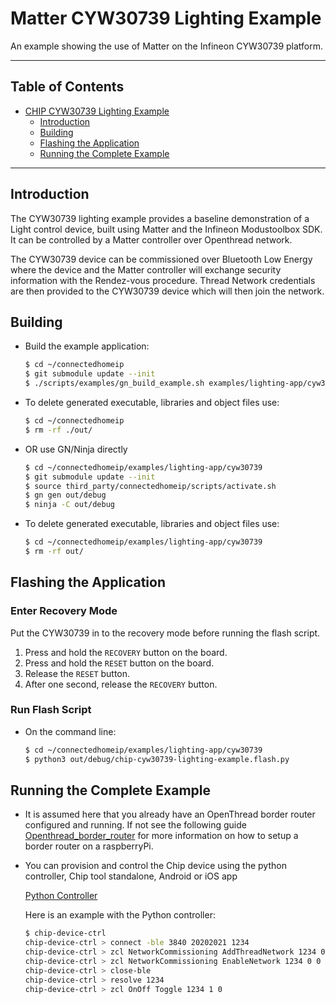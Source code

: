 # Matter CYW30739 Lighting Example

An example showing the use of Matter on the Infineon CYW30739 platform.

---

## Table of Contents

-   [CHIP CYW30739 Lighting Example](#matter-cyw30739-lighting-example)
    -   [Introduction](#introduction)
    -   [Building](#building)
    -   [Flashing the Application](#flashing-the-application)
    -   [Running the Complete Example](#running-the-complete-example)

---

## Introduction

The CYW30739 lighting example provides a baseline demonstration of a Light
control device, built using Matter and the Infineon Modustoolbox SDK. It can be
controlled by a Matter controller over Openthread network.

The CYW30739 device can be commissioned over Bluetooth Low Energy where the
device and the Matter controller will exchange security information with the
Rendez-vous procedure. Thread Network credentials are then provided to the
CYW30739 device which will then join the network.

## Building

-   Build the example application:

    ```bash
    $ cd ~/connectedhomeip
    $ git submodule update --init
    $ ./scripts/examples/gn_build_example.sh examples/lighting-app/cyw30739 out/lighting-app
    ```

-   To delete generated executable, libraries and object files use:

    ```bash
    $ cd ~/connectedhomeip
    $ rm -rf ./out/
    ```

-   OR use GN/Ninja directly

    ```bash
    $ cd ~/connectedhomeip/examples/lighting-app/cyw30739
    $ git submodule update --init
    $ source third_party/connectedhomeip/scripts/activate.sh
    $ gn gen out/debug
    $ ninja -C out/debug
    ```

-   To delete generated executable, libraries and object files use:

    ```bash
    $ cd ~/connectedhomeip/examples/lighting-app/cyw30739
    $ rm -rf out/
    ```

## Flashing the Application

### Enter Recovery Mode

Put the CYW30739 in to the recovery mode before running the flash script.

1. Press and hold the `RECOVERY` button on the board.
2. Press and hold the `RESET` button on the board.
3. Release the `RESET` button.
4. After one second, release the `RECOVERY` button.

### Run Flash Script

-   On the command line:

    ```bash
    $ cd ~/connectedhomeip/examples/lighting-app/cyw30739
    $ python3 out/debug/chip-cyw30739-lighting-example.flash.py
    ```

## Running the Complete Example

-   It is assumed here that you already have an OpenThread border router
    configured and running. If not see the following guide
    [Openthread_border_router](https://github.com/project-chip/connectedhomeip/blob/master/docs/guides/openthread_border_router_pi.md)
    for more information on how to setup a border router on a raspberryPi.

-   You can provision and control the Chip device using the python controller,
    Chip tool standalone, Android or iOS app

    [Python Controller](https://github.com/project-chip/connectedhomeip/blob/master/src/controller/python/README.md)

    Here is an example with the Python controller:

    ```bash
    $ chip-device-ctrl
    chip-device-ctrl > connect -ble 3840 20202021 1234
    chip-device-ctrl > zcl NetworkCommissioning AddThreadNetwork 1234 0 0 operationalDataset=hex:0e080000000000000000000300000b35060004001fffe00208dead00beef00cafe0708fddead00beef000005108e11d8ea8ffaa875713699f59e8807e0030a4f70656e5468726561640102c2980410edc641eb63b100b87e90a9980959befc0c0402a0fff8 breadcrumb=0 timeoutMs=1000
    chip-device-ctrl > zcl NetworkCommissioning EnableNetwork 1234 0 0 networkID=hex:dead00beef00cafe breadcrumb=0 timeoutMs=1000
    chip-device-ctrl > close-ble
    chip-device-ctrl > resolve 1234
    chip-device-ctrl > zcl OnOff Toggle 1234 1 0
    ```
